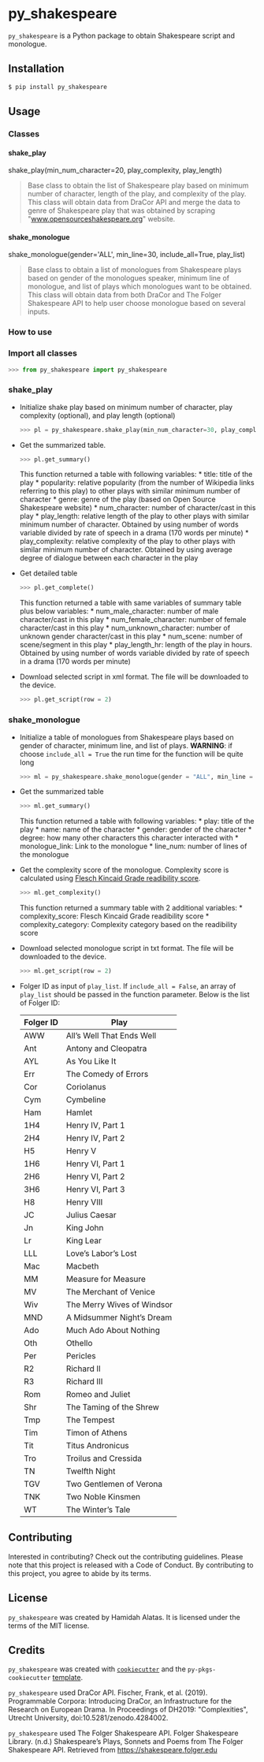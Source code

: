 # py_shakespeare

`py_shakespeare` is a Python package to obtain Shakespeare script and monologue.

## Installation

```bash
$ pip install py_shakespeare
```

## Usage

### Classes

#### shake_play

shake_play(min_num_character=20, play_complexity, play_length)
> Base class to obtain the list of Shakespeare play based on minimum number of character, length of the play, and complexity of the play. This class will obtain data from DraCor API and merge the data to genre of Shakespeare play that was obtained by scraping "www.opensourceshakespeare.org" website.

#### shake_monologue

shake_monologue(gender='ALL', min_line=30, include_all=True, play_list)
> Base class to obtain a list of monologues from Shakespeare plays based on gender of the monologues speaker, minimum line of monologue, and list of plays which monologues want to be obtained. This class will obtain data from both DraCor and The Folger Shakespeare API to help user choose monologue based on several inputs.

### How to use

### Import all classes

```python
>>> from py_shakespeare import py_shakespeare
```

### shake_play

  - Initialize shake play based on minimum number of character, play complexity (optional), and play length (optional)
    ```python
    >>> pl = py_shakespeare.shake_play(min_num_character=30, play_complexity = "Medium", play_length = "Medium")
    ```
    
  - Get the summarized table. 
    ```python
    >>> pl.get_summary()
    ```
    This function returned a table with following variables:
        * title: title of the play
        * popularity: relative popularity (from the number of Wikipedia links referring to this play) to other plays with similar minimum number of character
        * genre: genre of the play (based on Open Source Shakespeare website)
        * num_character: number of character/cast in this play
        * play_length: relative length of the play to other plays with similar minimum number of character. Obtained by using number of words variable divided by rate of speech in a drama (170 words per minute)
        * play_complexity: relative complexity of the play to other plays with similar minimum number of character. Obtained by using average degree of dialogue between each character in the play
        
  - Get detailed table
    ```python
    >>> pl.get_complete()
    ```
    This function returned a table with same variables of summary table plus below variables:
        * num_male_character: number of male character/cast in this play
        * num_female_character: number of female character/cast in this play
        * num_unknown_character: number of unknown gender character/cast in this play
        * num_scene: number of scene/segment in this play
        * play_length_hr: length of the play in hours. Obtained by using number of words variable divided by rate of speech in a drama (170 words per minute)

  - Download selected script in xml format. The file will be downloaded to the device.
    ```python
    >>> pl.get_script(row = 2)
    ```
 
### shake_monologue

  - Initialize a table of monologues from Shakespeare plays based on gender of character, minimum line, and list of plays. **WARNING**: if choose `include_all = True` the run time for the function will be quite long
    ```python
    >>> ml = py_shakespeare.shake_monologue(gender = "ALL", min_line = 40, include_all = False, play_list = ["Rom", "Ham"])
    ```
    
  - Get the summarized table
    ```python
    >>> ml.get_summary()
    ```
    This function returned a table with following variables:
        * play: title of the play
        * name: name of the character
        * gender: gender of the character
        * degree: how many other characters this character interacted with
        * monologue_link: Link to the monologue
        * line_num: number of lines of the monologue
    
  - Get the complexity score of the monologue. Complexity score is calculated using [Flesch Kincaid Grade readibility score](https://readable.com/readability/flesch-reading-ease-flesch-kincaid-grade-level/).
    ```python
    >>> ml.get_complexity()
    ```
    This function returned a summary table with 2 additional variables:
        * complexity_score: Flesch Kincaid Grade readibility score
        * complexity_category: Complexity category based on the readibility score
        
  - Download selected monologue script in txt format. The file will be downloaded to the device.
    ```python
    >>> ml.get_script(row = 2)
    ```
    
  - Folger ID as input of `play_list`. If `include_all = False`, an array of `play_list` should be passed in the function parameter. Below is the list of Folger ID:
  
    | Folger ID | Play                       |
    |-----------|----------------------------|
    | AWW       | All’s Well That Ends Well  |
    | Ant       | Antony and Cleopatra       |
    | AYL       | As You Like It             |
    | Err       | The Comedy of Errors       |
    | Cor       | Coriolanus                 |
    | Cym       | Cymbeline                  |
    | Ham       | Hamlet                     |
    | 1H4       | Henry IV, Part 1           |
    | 2H4       | Henry IV, Part 2           |
    | H5        | Henry V                    |
    | 1H6       | Henry VI, Part 1           |
    | 2H6       | Henry VI, Part 2           |
    | 3H6       | Henry VI, Part 3           |
    | H8        | Henry VIII                 |
    | JC        | Julius Caesar              |
    | Jn        | King John                  |
    | Lr        | King Lear                  |
    | LLL       | Love’s Labor’s Lost        |
    | Mac       | Macbeth                    |
    | MM        | Measure for Measure        |
    | MV        | The Merchant of Venice     |
    | Wiv       | The Merry Wives of Windsor |
    | MND       | A Midsummer Night’s Dream  |
    | Ado       | Much Ado About Nothing     |
    | Oth       | Othello                    |
    | Per       | Pericles                   |
    | R2        | Richard II                 |
    | R3        | Richard III                |
    | Rom       | Romeo and Juliet           |
    | Shr       | The Taming of the Shrew    |
    | Tmp       | The Tempest                |
    | Tim       | Timon of Athens            |
    | Tit       | Titus Andronicus           |
    | Tro       | Troilus and Cressida       |
    | TN        | Twelfth Night              |
    | TGV       | Two Gentlemen of Verona    |
    | TNK       | Two Noble Kinsmen          |
    | WT        | The Winter’s Tale          |


## Contributing

Interested in contributing? Check out the contributing guidelines. Please note that this project is released with a Code of Conduct. By contributing to this project, you agree to abide by its terms.

## License

`py_shakespeare` was created by Hamidah Alatas. It is licensed under the terms of the MIT license.

## Credits

`py_shakespeare` was created with [`cookiecutter`](https://cookiecutter.readthedocs.io/en/latest/) and the `py-pkgs-cookiecutter` [template](https://github.com/py-pkgs/py-pkgs-cookiecutter).

`py_shakespeare` used DraCor API. Fischer, Frank, et al. (2019). Programmable Corpora: Introducing DraCor, an Infrastructure for the Research on European Drama. In Proceedings of DH2019: "Complexities", Utrecht University, doi:10.5281/zenodo.4284002.

`py_shakespeare` used The Folger Shakespeare API. Folger Shakespeare Library. (n.d.) Shakespeare’s Plays, Sonnets and Poems from The Folger Shakespeare API. Retrieved from https://shakespeare.folger.edu



